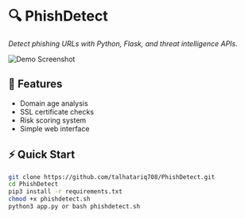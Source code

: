 # 🔍 PhishDetect  
*Detect phishing URLs with Python, Flask, and threat intelligence APIs.*

![Demo Screenshot](/static/Project.png)

## 🚀 Features
- Domain age analysis
- SSL certificate checks
- Risk scoring system
- Simple web interface

## ⚡ Quick Start
```bash
git clone https://github.com/talhatariq708/PhishDetect.git
cd PhishDetect
pip3 install -r requirements.txt
chmod +x phishdetect.sh
python3 app.py or bash phishdetect.sh
